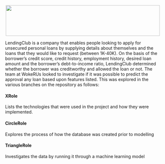 <h1 align = "center"> </h1>

<p align = "center">
<img src = "https://theme.zdassets.com/theme_assets/680652/3abc1fe11ed0a385b1298f0a1e44a7d7d5f78fc1.png" width='500' height='100'>
 </p>

LendingClub is a company that enables people looking to apply for unsecured personal loans by supplying details about themselves and the loans that they would like to request (between 1K-40K). On the basis of the borrower’s credit score, credit history, employment history, desired loan amount and the borrower’s debt-to-income ratio, LendingClub determined whether the borrower was creditworthy and allowed the loan or not. The team at WokeRUs looked to investigate if it was possible to predict the approval any loan based upon features listed. This was explored in the various branches on the repository as follows:

<h4> XRole </h4>
Lists the technologies that were used in the project and how they were implemented.
<br>

<h4> CircleRole </h4>
Explores the process of how the database was created prior to modelling
<br>

<h4> TriangleRole </h4>
Investigates the data by running it through a machine learning model
